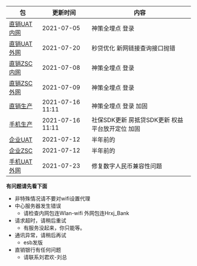|  包   | 更新时间  | 内容  |
|  ----  | ----  |----  |
| [直销UAT内网](https://www.pgyer.com/dsbank_uat)  | 2021-07-05 | 神策全埋点 登录 |
| [直销UAT外网](https://www.pgyer.com/dsbank_uat_w)  | 2021-07-20 | 秒贷优化 新网链接查询接口抛错 |
| [直销ZSC内网](https://www.pgyer.com/dsbank_zsc)  | 2021-07-08 | 神策全埋点 登录 |
| [直销ZSC外网](https://www.pgyer.com/dsbank_zsc_w)   | 2021-07-09 | 神策全埋点 登录 |
| [直销生产](https://www.pgyer.com/dsbank_release) | 2021-07-16 11:11| 神策全埋点 登录 加固|
| [手机生产](https://www.pgyer.com/pmobile_release) | 2021-07-16 11:11 | 社保SDK更新 房抵贷SDK更新 权益平台放开定位 加固|
| [企业UAT](https://www.pgyer.com/qyBank_uat)  | 2021-07-12 | 半年前的 |
| [企业ZSC](https://www.pgyer.com/qyBank_zsc)   | 2021-07-12 | 半年前的 |
| [手机UAT外网](https://www.pgyer.com/pmobile_uat_w)  | 2021-07-23 | 修复数字人民币兼容性问题 |


**有问题请先看下面**
+ 非特殊情况请不要对wifi设置代理
+ 中心服务器发生错误
  + 请检查内网包连Wlan-wifi 外网包连Hrxj_Bank
+ 请求超时，请稍后重试 
  + 有服务没起来，你只能等。
+ 通讯异常，请稍后再试
  + esb发版
+ 直销银行有任何问题
  + 请联系刘君欢-刘总

